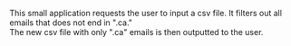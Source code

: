 This small application requests the user to input a csv file. It filters out all emails that does not end in ".ca."<br> 
The new csv file with only ".ca" emails is then outputted to the user.
